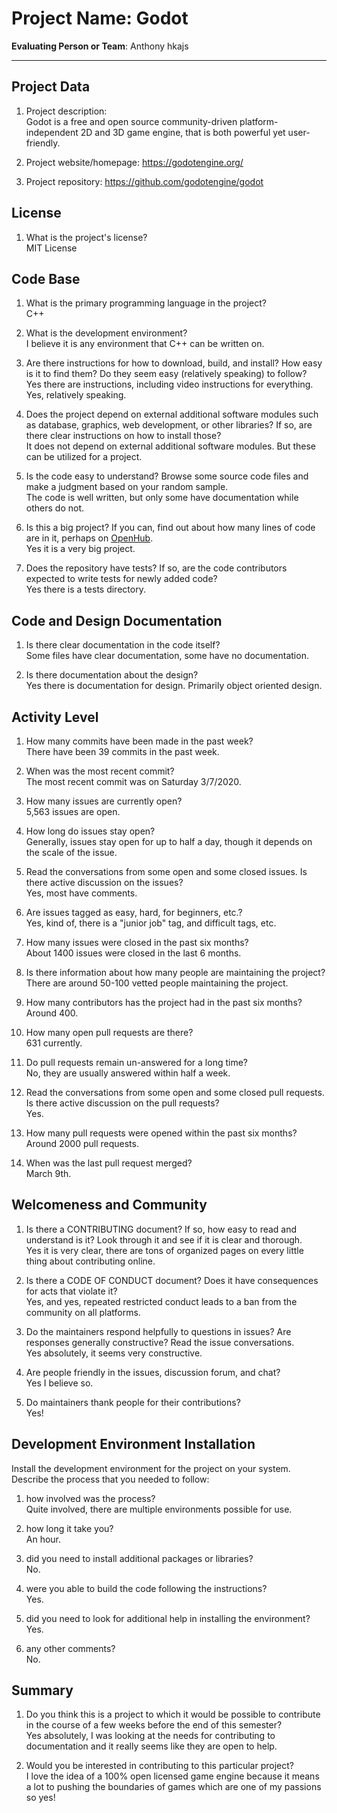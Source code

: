 # Project Name:  Godot 



**Evaluating Person or Team**:
Anthony hkajs

---

## Project Data

1. Project description: <br>
	Godot is a free and open source community-driven platform-independent 2D and 3D game engine, that is both powerful yet user-friendly.

1. Project website/homepage: https://godotengine.org/

1. Project repository: https://github.com/godotengine/godot



## License

1. What is the project's license? <br>
	MIT License



## Code Base


1. What is the primary programming language in the project? <br>
	C++

1. What is the development environment? <br>
	I believe it is any environment that C++ can be written on.

1. Are there instructions for how to download, build, and install? How easy is it
to find them? Do they seem easy (relatively speaking) to follow? <br>
	Yes there are instructions, including video instructions for everything. Yes, relatively speaking.

1. Does the project depend on external additional software modules such as
database,  graphics, web development, or other libraries? If so, are there clear instructions on how to install those? <br>
	It does not depend on external additional software modules. But these can be utilized for a project.
1. Is the code easy to understand? Browse some source code files and make
a judgment based on your random sample. <br>
	The code is well written, but only some have documentation while others do not.

1. Is this a big project? If you can, find out about how many lines of code
are in it, perhaps on [OpenHub](https://www.openhub.net/). <br>
	Yes it is a very big project.

1. Does the repository have tests? If so, are the code contributors expected to write tests for newly added code? <br>
	Yes there is a tests directory.


## Code and Design Documentation
1. Is there clear documentation in the code itself? <br>
	Some files have clear documentation, some have no documentation.

1. Is there documentation about the design?  <br>
	Yes there is documentation for design. Primarily object oriented design.

## Activity Level


1. How many commits have been made in the past week? <br>
	There have been 39 commits in the past week.

1. When was the most recent commit? <br>
	The most recent commit was on Saturday 3/7/2020.

1. How many issues are currently open? <br>
	5,563 issues are open.

1. How long do issues stay open? <br>
	Generally, issues stay open for up to half a day, though it depends on the scale of the issue.

1. Read the conversations from some open and some closed issues. Is there active discussion on the issues? <br>
	Yes, most have comments.

1. Are issues tagged as easy, hard, for beginners, etc.? <br>
	Yes, kind of, there is a "junior job" tag, and difficult tags, etc.

1. How many issues were closed in the past six months? <br>
	About 1400 issues were closed in the last 6 months.

1. Is there information about how many people are maintaining the project? <br>
	There are around 50-100 vetted people maintaining the project.

1. How many contributors has the project had in the past six months? <br>
	Around 400.

1. How many open pull requests are there? <br>
	631 currently.

1. Do pull requests remain un-answered for a long time? <br>
	No, they are usually answered within half a week.

1. Read the conversations from some open and some closed pull requests.  Is there active discussion on the pull requests? <br>
	Yes.

1. How many pull requests were opened within the past six months? <br>
	Around 2000 pull requests.

1. When was the last  pull request  merged? <br>
	March 9th.

## Welcomeness and Community

1. Is there a CONTRIBUTING document? If so, how easy to read and understand is it?
Look through it and see if it is clear and thorough. <br>
	Yes it is very clear, there are tons of organized pages on every little thing about contributing online.

1. Is there a CODE OF CONDUCT document? Does it have consequences for acts that
violate it? <br>
	Yes, and yes, repeated restricted conduct leads to a ban from the community on all platforms.

1. Do the maintainers respond helpfully to questions in issues?
Are responses generally constructive? Read the issue conversations. <br>
	Yes absolutely, it seems very constructive.

1. Are people friendly in the issues, discussion forum, and chat? <br>
	Yes I believe so.

1. Do maintainers thank people for their contributions? <br>
	Yes!


## Development Environment Installation

Install the development environment for the project on your system.
Describe the process that you needed to follow:

1. how involved was the process? <br>
	Quite involved, there are multiple environments possible for use.

1. how long it take you? <br>
	An hour.

1. did you need to install additional packages or libraries? <br>
	No.
1. were you able to build the code following the instructions? <br>
	Yes.
1. did you need to look for additional help in installing the environment? <br>
	Yes.
1. any other comments? <br>
	No.




## Summary
1. Do you think  this is a project to which it would be possible to contribute
in the course of a few weeks before the end of this semester? <br>
	Yes absolutely, I was looking at the needs for contributing to documentation and it really seems like they are open to help.

1. Would you be interested in contributing to this particular project? <br>
	I love the idea of a 100% open licensed game engine because it means a lot to pushing the boundaries of games which are one of my passions so yes!
